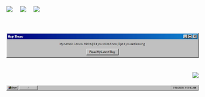 <img src="https://win98icons.alexmeub.com/icons/png/computer_explorer_cool-0.png"/>&nbsp;&nbsp;&nbsp;&nbsp;&nbsp;<img src="https://win98icons.alexmeub.com/icons/png/directory_closed-4.png"/>&nbsp;&nbsp;&nbsp;&nbsp;&nbsp;<img src="https://win98icons.alexmeub.com/icons/png/internet_connection_wiz-4.png"/>
<br>
<br>
<br>
&nbsp;&nbsp;&nbsp;&nbsp;&nbsp;&nbsp;&nbsp;&nbsp;<img  src="https://raw.githubusercontent.com/98lenvi/98lenvi/master/aloha.jpg" width='750'>
<br>
<br>
<br>
<img align='right' src="https://win98icons.alexmeub.com/icons/png/recycle_bin_full_cool-0.png">
<br>
<br>
<img src="https://raw.githubusercontent.com/98lenvi/98lenvi/master/taskabr.png">
